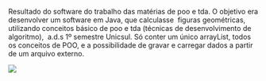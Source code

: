 Resultado do software do trabalho das matérias de poo e tda. O objetivo era desenvolver um software em Java, que calculasse  figuras geométricas, utilizando conceitos básico de poo e tda (técnicas de desenvolvimento de algoritmo),  a.d.s 1º semestre Unicsul.
Só conter um único arrayList, todos os conceitos de POO, e a possibilidade de gravar e carregar dados a partir de um arquivo externo.

![](https://i.imgur.com/N9NU4kM.gif)
